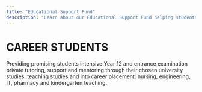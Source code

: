 ```yaml
---
title: "Educational Support Fund"
description: "Learn about our Educational Support Fund helping students access quality education and training"
---
```


# CAREER STUDENTS

Providing promising students intensive Year
12 and entrance examination private tutoring,
support and mentoring through their chosen
university studies, teaching studies and into
career placement:
nursing, engineering, IT, pharmacy and
kindergarten teaching.